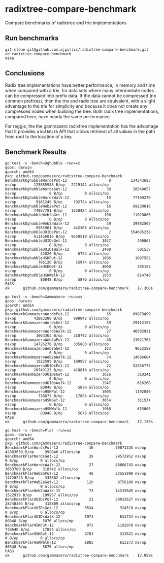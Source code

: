 # radixtree-compare-benchmark
Compare benchmarks of radixtree and trie implementations

## Run benchmarks
```
git clone git@github.com:ajgillis/radixtree-compare-benchmark.git
cd radixtree-compare-benchmark
make
```

## Conclusions
Radix tree implementations have better performance, in memory and time when compared with a trie, for data sets where many intermediate nodes can be compressed into prefix data.  If the data cannot be compressed (no common prefixes), then the trie and radix tree are equivalent, with a slight advantage to the trie for simplicity and because it does not create any compressed nodes when building the tree.  Both radix tree implementations, compared here, have nearly the same performance.

For reggie, the the gammazero radixtree implementation has the advantage that it provides a `WalkPath` API that allows retrieval of all values in the path from root to the location of a key.

## Benchmark Results
```
go test -v -bench=Dghubble -run=xx
goos: darwin
goarch: amd64
pkg: github.com/gammazero/radixtree-compare-benchmark
BenchmarkDghubbleWordsPut-12                   8         134543693 ns/op        125885938 B/op   2229142 allocs/op
BenchmarkDghubbleWordsGet-12                  38          28549657 ns/op               0 B/op          0 allocs/op
BenchmarkDghubbleWordsWalk-12                 15          77109279 ns/op         9161249 B/op     792724 allocs/op
BenchmarkDghubbleWeb2aPut-12                  16          69230016 ns/op        74957781 B/op    1258424 allocs/op
BenchmarkDghubbleWeb2aGet-12                 100          11028805 ns/op               0 B/op          0 allocs/op
BenchmarkDghubbleWeb2aWalk-12                 30          39482565 ns/op         5955901 B/op     442305 allocs/op
BenchmarkDghubbleUUIDsPut-12                   2         554695238 ns/op        611426016 B/op   9658519 allocs/op
BenchmarkDghubbleUUIDsGet-12                3847            290867 ns/op               0 B/op          0 allocs/op
BenchmarkDghubbleUUIDsWalk-12               2408            501537 ns/op           42020 B/op       6724 allocs/op
BenchmarkDghubbleHSKPut-12                  1086           1097552 ns/op          786126 B/op      15974 allocs/op
BenchmarkDghubbleHSKGet-12                  4090            295192 ns/op               0 B/op          0 allocs/op
BenchmarkDghubbleHSKWalk-12                 1953            614740 ns/op           80848 B/op       5876 allocs/op
PASS
ok      github.com/gammazero/radixtree-compare-benchmark    17.360s

go test -v -bench=Gammazero -run=xx
goos: darwin
goarch: amd64
pkg: github.com/gammazero/radixtree-compare-benchmark
BenchmarkGammazeroWordsPut-12                 16          69873499 ns/op        42883280 B/op     998942 allocs/op
BenchmarkGammazeroWordsGet-12                 39          29112193 ns/op               0 B/op          0 allocs/op
BenchmarkGammazeroWordsWalk-12                27          46592921 ns/op         3663363 B/op     318742 allocs/op
BenchmarkGammazeroWeb2aPut-12                 48          23521703 ns/op        14726276 B/op     335883 allocs/op
BenchmarkGammazeroWeb2aGet-12                123           9652358 ns/op               0 B/op          0 allocs/op
BenchmarkGammazeroWeb2aWalk-12                74          14686684 ns/op         1522595 B/op     109957 allocs/op
BenchmarkGammazeroUUIDsPut-12                 22          52356775 ns/op        28749123 B/op     418816 allocs/op
BenchmarkGammazeroUUIDsGet-12               3626            310241 ns/op               0 B/op          0 allocs/op
BenchmarkGammazeroUUIDsWalk-12              1947            616268 ns/op           80848 B/op       5876 allocs/op
BenchmarkGammazeroHSKPut-12                 1005           1192040 ns/op          730673 B/op      17855 allocs/op
BenchmarkGammazeroHSKGet-12                 3654            311534 ns/op               0 B/op          0 allocs/op
BenchmarkGammazeroHSKWalk-12                1968            615005 ns/op           80848 B/op       5876 allocs/op
PASS
ok      github.com/gammazero/radixtree-compare-benchmark    17.139s

go test -v -bench=Plar -run=xx
goos: darwin
goarch: amd64
pkg: github.com/gammazero/radixtree-compare-benchmark
BenchmarkPlarWordsPut-12              16          70071335 ns/op        42883639 B/op     998946 allocs/op
BenchmarkPlarWordsGet-12              38          29572952 ns/op               0 B/op          0 allocs/op
BenchmarkPlarWordsWalk-12             27          48006743 ns/op         3663700 B/op     318742 allocs/op
BenchmarkPlarWeb2aPut-12              48          23553890 ns/op        14726223 B/op     335882 allocs/op
BenchmarkPlarWeb2aGet-12             120           9756100 ns/op               0 B/op          0 allocs/op
BenchmarkPlarWeb2aWalk-12             73          14215845 ns/op         1522939 B/op     109957 allocs/op
BenchmarkPlarUUIDsPut-12              21          50913627 ns/op        28748304 B/op     418809 allocs/op
BenchmarkPlarUUIDsGet-12            3534            324518 ns/op               0 B/op          0 allocs/op
BenchmarkPlarUUIDsWalk-12           1971            613734 ns/op           80848 B/op       5876 allocs/op
BenchmarkPlarHSKPut-12               973           1192070 ns/op          730640 B/op      17854 allocs/op
BenchmarkPlarHSKGet-12              3783            313821 ns/op               0 B/op          0 allocs/op
BenchmarkPlarHSKWalk-12             1885            613273 ns/op           80848 B/op       5876 allocs/op
PASS
ok      github.com/gammazero/radixtree-compare-benchmark    17.058s
```
